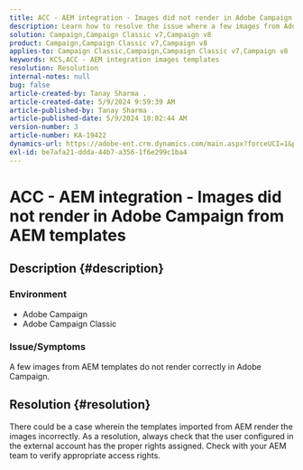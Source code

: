 ```yaml
---
title: ACC - AEM integration - Images did not render in Adobe Campaign from AEM templates
description: Learn how to resolve the issue where a few images from Adobe Experience Manager (AEM) templates do not render correctly in Adobe Campaign.
solution: Campaign,Campaign Classic v7,Campaign v8
product: Campaign,Campaign Classic v7,Campaign v8
applies-to: Campaign Classic,Campaign,Campaign Classic v7,Campaign v8
keywords: KCS,ACC - AEM integration images templates
resolution: Resolution
internal-notes: null
bug: false
article-created-by: Tanay Sharma .
article-created-date: 5/9/2024 9:59:39 AM
article-published-by: Tanay Sharma .
article-published-date: 5/9/2024 10:02:44 AM
version-number: 3
article-number: KA-19422
dynamics-url: https://adobe-ent.crm.dynamics.com/main.aspx?forceUCI=1&pagetype=entityrecord&etn=knowledgearticle&id=99102ad9-ea0d-ef11-9f8a-6045bd0201f5
exl-id: be7afa21-ddda-44b7-a356-1f6e299c1ba4
---
```

# ACC - AEM integration - Images did not render in Adobe Campaign from AEM templates

## Description {#description}


### Environment

- Adobe Campaign
- Adobe Campaign Classic


### Issue/Symptoms

A few images from AEM templates do not render correctly in Adobe Campaign.


## Resolution {#resolution}


There could be a case wherein the templates imported from AEM render the images incorrectly. As a resolution, always check that the user configured in the external account has the proper rights assigned. Check with your AEM team to verify appropriate access rights.
